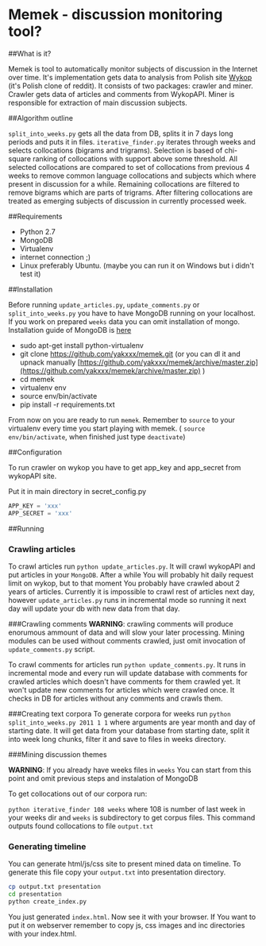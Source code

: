# Memek - discussion monitoring tool?

##What is it?

Memek is tool to automatically monitor subjects of discussion in the Internet over time.
It's implementation gets data to analysis from Polish site [Wykop](http://wykop.pl) (it's Polish clone of reddit).
It consists of two packages: crawler and miner. Crawler gets data of articles and comments from WykopAPI.
Miner is responsible for extraction of main discussion subjects.

##Algorithm outline

`split_into_weeks.py` gets all the data from DB, splits it in 7 days long periods and puts it in files.
`iterative_finder.py` iterates through weeks and selects collocations (bigrams and trigrams).
Selection is based of chi-square ranking of collocations with support above some threshold.
All selected collocations are compared to set of collocations from previous 4 weeks to remove common language collocations and subjects which where present in discussion for a while.
Remaining collocations are filtered to remove bigrams which are parts of trigrams. After filtering collocations are treated as emerging subjects of discussion in currently processed week.

##Requirements

* Python 2.7
* MongoDB
* Virtualenv
* internet connection ;)
* Linux preferably Ubuntu. (maybe you can run it on Windows but i didn't test it)

##Installation

Before running `update_articles.py`, `update_comments.py` or `split_into_weeks.py` you have to have MongoDB running on your localhost. If you work on prepared `weeks` data you can omit installation of mongo.
Installation guide of MongoDB is [here](http://docs.mongodb.org/manual/tutorial/install-mongodb-on-linux/)

* sudo apt-get install python-virtualenv
* git clone https://github.com/yakxxx/memek.git (or you can dl it and upnack manually [https://github.com/yakxxx/memek/archive/master.zip](https://github.com/yakxxx/memek/archive/master.zip) )
* cd memek
* virtualenv env
* source env/bin/activate
* pip install -r requirements.txt

From now on you are ready to run `memek`. Remember to `source` to your virtualenv every time you start playing with memek. ( `source env/bin/activate`, when finished just type `deactivate`)

##Configuration

To run crawler on wykop you have to get app_key and app_secret from wykopAPI site.

Put it in main directory in secret_config.py

```python
APP_KEY = 'xxx'
APP_SECRET = 'xxx'
```
 
##Running 

### Crawling articles
To crawl articles run `python update_articles.py`. It will crawl wykopAPI and put articles in your `MongoDB`.
After a while You will probably hit daily request limit on wykop, but to that moment You probably have crawled about 2 years of articles.
Currently it is impossible to crawl rest of articles next day, however `update_articles.py` runs in incremental mode so running it next day will update your db with new data from that day.

###Crawling comments
**WARNING**: crawling comments will produce enorumous ammount of data and will slow your later processing.
Mining modules can be used without comments crawled, just omit invocation of `update_comments.py` script. 

To crawl comments for articles run `python update_comments.py`. 
It runs in incremental mode and every run will update database with comments for crawled articles which doesn't have comments for them crawled yet.
It won't update new comments for articles which were crawled once. It checks in DB for articles without any comments and crawls them.

###Creating text corpora
To generate corpora for weeks run 
`python split_into_weeks.py 2011 1 1` where arguments are year month and day of starting date.
It will get data from your database from starting date, split it into week long chunks, filter it and save to files in weeks directory. 

###Mining discussion themes

**WARNING**: If you already have weeks files in `weeks` You can start from this point and omit previous steps and instalation of MongoDB

To get collocations out of our corpora run:

`python iterative_finder 108 weeks` where 108 is number of last week in your weeks dir and `weeks` is subdirectory to get corpus files. 
This command outputs found collocations to file `output.txt`

### Generating timeline

You can generate html/js/css site to present mined data on timeline. To generate this file copy your `output.txt` into presentation directory.

```bash
cp output.txt presentation
cd presentation
python create_index.py
```

You just generated `index.html`. Now see it with your browser. If You want to put it on webserver remember to copy js, css images and inc directories with your index.html.
